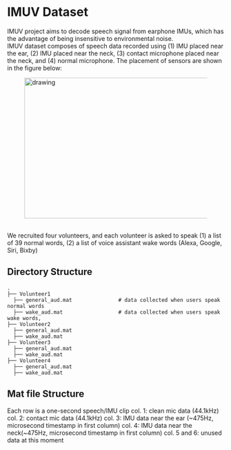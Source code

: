 # IMUV Dataset

IMUV project aims to decode speech signal from earphone IMUs, which has the advantage of being insensitive to environmental noise. <br />
IMUV dataset composes of speech data recorded using (1) IMU placed near the ear, (2) IMU placed near the neck, (3) contact microphone placed near the neck, and (4) normal microphone. The placement of sensors are shown in the figure below:<br />
<figure class="image">
<img src="./sensor_placement.JPG" alt="drawing" width="900" height="325"/>
</figure>

<br />
We recruited four volunteers, and each volunteer is asked to speak (1) a list of 39 normal words, (2) a list of voice assistant wake words (Alexa, Google, Siri, Bixby)


## Directory Structure
    .
    ├── Volunteer1                         
      ├── general_aud.mat               # data collected when users speak normal words
      ├── wake_aud.mat                  # data collected when users speak wake words, 
    ├── Volunteer2                   
      ├── general_aud.mat     
      ├── wake_aud.mat
    ├── Volunteer3                   
      ├── general_aud.mat     
      ├── wake_aud.mat
    ├── Volunteer4                   
      ├── general_aud.mat     
      ├── wake_aud.mat
   
## Mat file Structure
Each row is a one-second speech/IMU clip
col. 1: clean mic data (44.1kHz)
col. 2: contact mic data (44.1kHz)
col. 3: IMU data near the ear (~475Hz, microsecond timestamp in first column)
col. 4: IMU data near the neck(~475Hz, microsecond timestamp in first column)
col. 5 and 6: unused data at this moment
